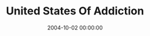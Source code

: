 ---
layout: series
series: "United States Of Addiction"
permalink: "/united-states-of-addiction/"
title: "United States Of Addiction"
date: 2004-10-02 00:00:00
endDate: 2004-10-24 00:00:00
description: "Its no secret. Addictions seem to be everywhere. There are those of us that wrestle with the big stuff. Maybe its feeling trapped by drugs or alcohol. Or something like sex, overeating or gambling. And then there are some of us that struggle with not so obvious poisons. But where is the line anyway? How do you know if something you have is actually having you? And is there really a way out? Join us in October as we look at how we tell if were flirting with an addiction and what tools God has given us for health."
src: "http://s3.amazonaws.com/crossroads-media/images/bigscreen.addition.jpg"
---